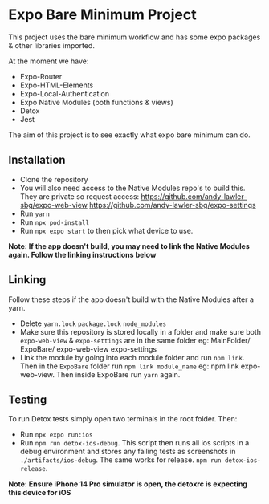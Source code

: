 # Expo Bare Minimum Project

This project uses the bare minimum workflow and has some expo packages & other libraries imported.

At the moment we have:

- Expo-Router
- Expo-HTML-Elements
- Expo-Local-Authentication
- Expo Native Modules (both functions & views)
- Detox
- Jest

The aim of this project is to see exactly what expo bare minimum can do.

## Installation

- Clone the repository
- You will also need access to the Native Modules repo's to build this. They are private so request access:
  https://github.com/andy-lawler-sbg/expo-web-view
  https://github.com/andy-lawler-sbg/expo-settings
- Run `yarn`
- Run `npx pod-install`
- Run `npx expo start` to then pick what device to use.

**Note: If the app doesn't build, you may need to link the Native Modules again. Follow the linking instructions below**

## Linking

Follow these steps if the app doesn't build with the Native Modules after a yarn.

- Delete `yarn.lock` `package.lock` `node_modules`
- Make sure this repository is stored locally in a folder and make sure both `expo-web-view` & `expo-settings` are in the same folder eg:
  MainFolder/
  ExpoBare/
  expo-web-view
  expo-settings
- Link the module by going into each module folder and run `npm link`. Then in the `ExpoBare` folder run `npm link module_name` eg: npm link expo-web-view. Then inside ExpoBare run `yarn` again.

## Testing

To run Detox tests simply open two terminals in the root folder. Then:

- Run `npx expo run:ios`
- Run `npm run detox-ios-debug`. This script then runs all ios scripts in a debug environment and stores any failing tests as screenshots in `./artifacts/ios-debug`. The same works for release. `npm run detox-ios-release`.

**Note: Ensure iPhone 14 Pro simulator is open, the detoxrc is expecting this device for iOS**
